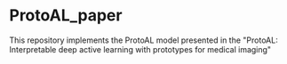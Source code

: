 # ProtoAL_paper
This repository implements the ProtoAL model presented in the "ProtoAL: Interpretable deep active learning with prototypes for medical imaging"
